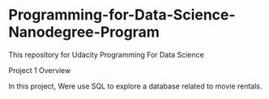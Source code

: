 # Programming-for-Data-Science-Nanodegree-Program
This repository for Udacity Programming For Data Science

Project 1 Overview

In this project, Were use SQL to explore a database related to movie rentals.

